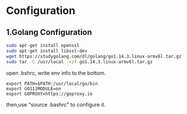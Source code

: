 # Configuration

## 1.Golang Configuration

```bash
sudo apt-get install openssl
sudo apt-get install libssl-dev
wget https://studygolang.com/dl/golang/go1.14.3.linux-armv6l.tar.gz
sudo tar -C /usr/local -xzf go1.14.3.linux-armv6l.tar.gz 
```

open .bshrc, write env info to the bottom.

```
export PATH=$PATH:/usr/local/go/bin
export GO111MODULE=on
export GOPROXY=https://goproxy.io
```

then,use "source .bashrc" to configure it.


